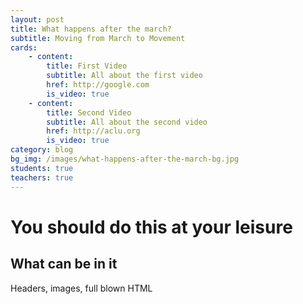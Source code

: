 ```yaml
---
layout: post
title: What happens after the march?
subtitle: Moving from March to Movement
cards:
    - content:
        title: First Video
        subtitle: All about the first video
        href: http://google.com
        is_video: true
    - content:
        title: Second Video
        subtitle: All about the second video
        href: http://aclu.org
        is_video: true
category: blog
bg_img: /images/what-happens-after-the-march-bg.jpg
students: true
teachers: true
---
```


You should do this at your leisure
==================================

## What can be in it

Headers, images, full blown HTML
